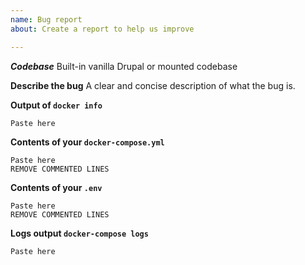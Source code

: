 ```yaml
---
name: Bug report
about: Create a report to help us improve

---
```


***Codebase***
Built-in vanilla Drupal or mounted codebase

**Describe the bug**
A clear and concise description of what the bug is.

**Output of `docker info`**
```
Paste here
```

**Contents of your `docker-compose.yml`**
```
Paste here
REMOVE COMMENTED LINES
```

**Contents of your `.env`**
```
Paste here
REMOVE COMMENTED LINES
```

**Logs output `docker-compose logs`**
```
Paste here
```
